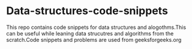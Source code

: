 # Data-structures-code-snippets
This repo contains code snippets for data structures and alogothms.This can be useful while leaning data strucutres and algorithms 
from the scratch.Code snippets and problems are used from geeksforgeeks.org

